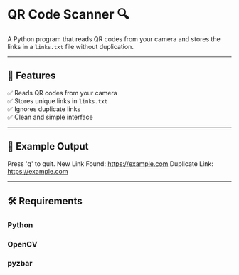 # QR Code Scanner 🔍

A Python program that reads QR codes from your camera and stores the links in a `links.txt` file without duplication.

---

## 🚀 Features
✅ Reads QR codes from your camera  
✅ Stores unique links in `links.txt`  
✅ Ignores duplicate links  
✅ Clean and simple interface  

---

## 🧪 Example Output
Press 'q' to quit.
New Link Found: https://example.com
Duplicate Link: https://example.com

---

## 🛠️ Requirements
### Python 
### OpenCV
### pyzbar
